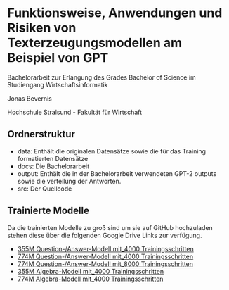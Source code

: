 # Funktionsweise, Anwendungen und Risiken von Texterzeugungsmodellen am Beispiel von GPT
Bachelorarbeit zur Erlangung des Grades Bachelor of Science im Studiengang Wirtschaftsinformatik

Jonas Bevernis

Hochschule Stralsund - Fakultät für Wirtschaft

## Ordnerstruktur
- data: Enthält die originalen Datensätze sowie die für das Training formatierten Datensätze 
- docs: Die Bachelorarbeit
- output: Enthält die in der Bachelorarbeit verwendeten GPT-2 outputs sowie die verteilung der Antworten.
- src: Der Quellcode

## Trainierte Modelle
Da die trainierten Modelle zu groß sind um sie auf GitHub hochzuladen stehen diese über die folgenden Google Drive Links zur verfügung.
- [355M Question-/Answer-Modell mit_4000 Trainingsschritten](https://drive.google.com/file/d/1q7-D4jpNVURuwPhRuVD_I1tcmR4TYIt3/view?usp=sharing)
- [774M Question-/Answer-Modell mit_4000 Trainingsschritten](https://drive.google.com/file/d/1KOEYfW5V_kpuJWFNKFhbMAL4k8fn2CMH/view?usp=sharing)
- [774M Question-/Answer-Modell mit_8000 Trainingsschritten](https://drive.google.com/file/d/1uyKTPMEuVAa68Mhk00jKpxCl-hzewIkG/view?usp=sharing)
- [355M Algebra-Modell mit_4000 Trainingsschritten](https://drive.google.com/file/d/1J3KUMBH6Sxc8Sw_MtSXt1UxdwKyqu573/view?usp=sharing)
- [774M Algebra-Modell mit_4000 Trainingsschritten](https://drive.google.com/file/d/1-12QXnhf8Hbmu1UIIgICikwJeCfPK_db/view?usp=sharing)

